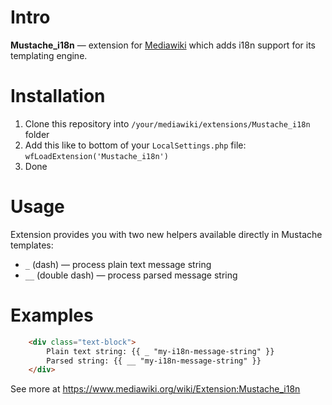 # Intro

**Mustache_i18n** — extension for [Mediawiki](https://mediawiki.org)  which adds i18n support for its templating engine. 

# Installation

1. Clone this repository into `/your/mediawiki/extensions/Mustache_i18n` folder 
2. Add this like to bottom of your `LocalSettings.php` file: `wfLoadExtension('Mustache_i18n')`
3. Done

# Usage

Extension provides you with two new helpers available directly in Mustache templates:

* `_` (dash) — process plain text message string
* `__` (double dash) — process parsed message string

# Examples

```html
    <div class="text-block">
        Plain text string: {{ _ "my-i18n-message-string" }}
        Parsed string: {{ __ "my-i18n-message-string" }}
    </div>
```

See more at https://www.mediawiki.org/wiki/Extension:Mustache_i18n